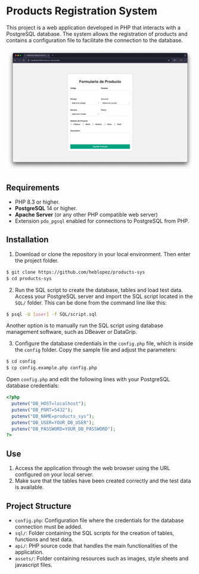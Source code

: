 # Products Registration System

This project is a web application developed in PHP that interacts with a PostgreSQL database. The system allows the registration of products and contains a configuration file to facilitate the connection to the database.

![Desktop view](/assets/screenshot.png)

## Requirements

- PHP 8.3 or higher.
- **PostgreSQL** 14 or higher.
- **Apache Server** (or any other PHP compatible web server)
- Extension `pdo_pgsql` enabled for connections to PostgreSQL from PHP.

## Installation

1. Download or clone the repository in your local environment. Then enter the project folder.

  ```sh
  $ git clone https://github.com/heblopez/products-sys
  $ cd products-sys
  ```

2. Run the SQL script to create the database, tables and load test data. Access your PostgreSQL server and import the SQL script located in the `SQL/` folder. This can be done from the command line like this:

  ```sh
  $ psql -U [user] -f SQL/script.sql
  ```

Another option is to manually run the SQL script using database management software, such as DBeaver or DataGrip.

3. Configure the database credentials in the ``config.php`` file, which is inside the ``config`` folder. Copy the sample file and adjust the parameters:

  ```sh
  $ cd config
  $ cp config.example.php config.php
  ```

  Open `config.php` and edit the following lines with your PostgreSQL database credentials:

  ```php
  <?php
    putenv("DB_HOST=localhost");
    putenv("DB_PORT=5432");
    putenv("DB_NAME=products_sys");
    putenv("DB_USER=YOUR_DB_USER");
    putenv("DB_PASSWORD=YOUR_DB_PASSWORD");
  ?>
  ```

## Use

1. Access the application through the web browser using the URL configured on your local server.
2. Make sure that the tables have been created correctly and the test data is available.

## Project Structure

- `config.php`: Configuration file where the credentials for the database connection must be added.
- `sql/`: Folder containing the SQL scripts for the creation of tables, functions and test data.
- `api/`: PHP source code that handles the main functionalities of the application.
- `assets/`: Folder containing resources such as images, style sheets and javascript files.

